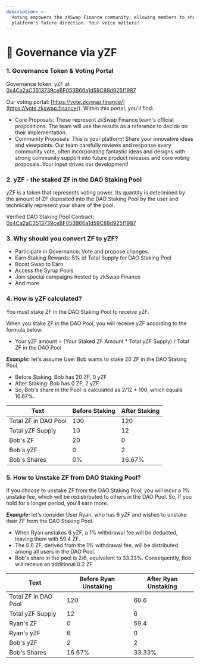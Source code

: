 ```yaml
---
description: >-
  Voting empowers the zkSwap Finance community, allowing members to shape the
  platform's future direction. Your voice matters!
---
```


# 🤝 Governance via yZF

### 1. Governance Token & Voting Portal&#x20;

Governance token: yZF at [0x4Ca2aC3513739ceBF053B66a1d59C88d925f1987](https://explorer.zksync.io/address/0x4Ca2aC3513739ceBF053B66a1d59C88d925f1987#contract)

Our voting portal: [https://vote.zkswap.finance/](https://vote.zkswap.finance/). Within this portal, you'll find:

* Core Proposals: These represent zkSwap Finance team's official propositions. The team will use the results as a reference to decide on their implementation.
* Community Proposals: This is your platform! Share your innovative ideas and viewpoints. Our team carefully reviews and response every community vote, often incorporating fantastic ideas and designs with strong community support into future product releases and core voting proposals. Your input drives our development!

### 2. yZF - the staked ZF in the DAO Staking Pool&#x20;

yZF is a token that represents voting power. Its quantity is determined by the amount of ZF deposited into the DAO Staking Pool by the user and technically represent your share of the pool.&#x20;

Verified DAO Staking Pool Contract: [0x4Ca2aC3513739ceBF053B66a1d59C88d925f1987](https://explorer.zksync.io/address/0x4Ca2aC3513739ceBF053B66a1d59C88d925f1987#contract)

### 3. Why should you convert ZF to yZF?&#x20;

* Participate in Governance: Vote and propose changes.&#x20;
* Earn Staking Rewards: 5% of Total Supply for DAO Staking Pool
* Boost Swap to Earn
* Access the Syrup Pools
* Join special campaigns hosted by zkSwap Finance
* And more

### 4. How is yZF calculated?

You must stake ZF in the DAO Staking Pool to receive yZF.&#x20;

When you stake ZF in the DAO Pool, you will receive yZF according to the formula below:

* Your yZF amount = (Your Staked ZF Amount \* Total yZF Supply) / Total ZF in the DAO Pool

_**Example:**_ let's assume User Bob wants to stake 20 ZF in the DAO Staking Pool.

* Before Staking: Bob has 20 ZF, 0 yZF&#x20;
* After Staking: Bob has 0 ZF, 2 yZF
* So, Bob's share in the Pool is calculated as 2/12 \* 100, which equals 16.67%.

| Text                 | Before Staking | After Staking |
| -------------------- | -------------- | ------------- |
| Total ZF in DAO Pool | 100            | 120           |
| Total yZF Supply     | 10             | 12            |
| Bob's ZF             | 20             | 0             |
| Bob's yZF            | 0              | 2             |
| Bob's Shares         | 0%             | 16.67%        |

### 5. How to Unstake ZF from DAO Staking Pool?

If you choose to unstake ZF from the DAO Staking Pool, you will incur a 1% unstake fee, which will be redistributed to others in the DAO Pool. So, if you hold for a longer period, you'll earn more.

_**Example:**_ let's consider User Ryan, who has 6 yZF and wishes to unstake their ZF from the DAO Staking Pool.

* When Ryan unstakes 6 yZF, a 1% withdrawal fee will be deducted, leaving them with 59.4 ZF.&#x20;
* The 0.6 ZF, derived from the 1% withdrawal fee, will be distributed among all users in the DAO Pool.&#x20;
* Bob's share in the pool is 2/6, equivalent to 33.33%. Consequently, Bob will receive an additional 0.2 ZF

| Text                 | Before Ryan Unstaking | After Ryan Unstaking |
| -------------------- | --------------------- | -------------------- |
| Total ZF in DAO Pool | 120                   | 60.6                 |
| Total yZF Supply     | 12                    | 6                    |
| Ryan's ZF            | 0                     | 59.4                 |
| Ryan's yZF           | 6                     | 0                    |
| Bob's yZF            | 2                     | 2                    |
| Bob's Shares         | 16.67%                | 33.33%               |
